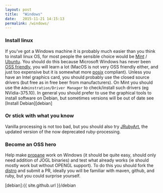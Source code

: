 ```yaml
---
layout: post
title:  "Windows"
date:   2015-11-21 14:15:13
permalink: /windows/
---
```

### Install linux ###

If you've got a Windows machine it is probably much easier than you think to install linux OS, for most people the sensible choice would be [Mint][mint] / [Ubuntu][ubuntu]. You should do this because Microsoft Windows has never been [OSS friendly][oss], you will learn a lot (MacOS is not very OSS friendly either, and just too expensive but it is somewhat more [posix][posix] compliant). Unless you have an Intel graphics card, you should probably use the closed source drivers (but free as in free beer from manufacturers). On Mint you should use the `Adminstration/Driver Manager` to check/install such drivers (eg NVidia-375.10). In general you should prefer to use the graphical tools to install software on Debian, but sometimes versions will be out of date see [Install Debian][debian]

### Or stick with what you know ###

Vanilla processing is not too bad, but you should also try [JRubyArt][jruby_art], the updated version of the now deprecated ruby-processing.

### Become an OSS hero ###

Help make [propane][propane] work on Windows (it should be quite easy, should only need addition of JOGL binaries) and test what already works (ie should mostly work but without OPENGL support). To do this you should fork the [distro][propane] and submit a PR, ideally you will be familiar with maven, github, and ruby, but you could surprise yourself.


[mint]:https://www.linuxmint.com/

[ubuntu]:http://www.ubuntu.com/

[jruby_art]:https://ruby-processing.github.io/JRubyArt/

[propane]:https://github.com/ruby-processing/propane

[posix]:https://en.wikipedia.org/wiki/POSIX

[oss]:https://en.wikipedia.org/wiki/Open-source_software

[debian]:{{ site.github.url }}/debian
